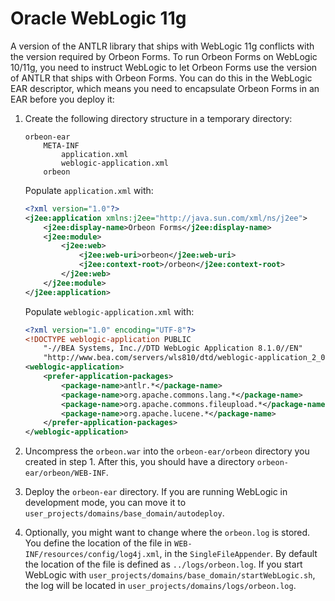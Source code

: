 # Oracle WebLogic 11g

A version of the ANTLR library that ships with WebLogic 11g conflicts with the version required by Orbeon Forms. To run Orbeon Forms on WebLogic 10/11g, you need to instruct WebLogic to let Orbeon Forms use the version of ANTLR that ships with Orbeon Forms. You can do this in the WebLogic EAR descriptor, which means you need to encapsulate Orbeon Forms in an EAR before you deploy it:

1. Create the following directory structure in a temporary directory:

    ```
    orbeon-ear
        META-INF
            application.xml
            weblogic-application.xml
        orbeon
    ```
    Populate `application.xml` with:
    ```xml
    <?xml version="1.0"?>
    <j2ee:application xmlns:j2ee="http://java.sun.com/xml/ns/j2ee">
        <j2ee:display-name>Orbeon Forms</j2ee:display-name>
        <j2ee:module>
            <j2ee:web>
                <j2ee:web-uri>orbeon</j2ee:web-uri>
                <j2ee:context-root>/orbeon</j2ee:context-root>
            </j2ee:web>
        </j2ee:module>
    </j2ee:application>
    ```
    Populate `weblogic-application.xml` with:
    ```xml
    <?xml version="1.0" encoding="UTF-8"?>
    <!DOCTYPE weblogic-application PUBLIC
        "-//BEA Systems, Inc.//DTD WebLogic Application 8.1.0//EN"
        "http://www.bea.com/servers/wls810/dtd/weblogic-application_2_0.dtd">
    <weblogic-application>
        <prefer-application-packages>
            <package-name>antlr.*</package-name>
            <package-name>org.apache.commons.lang.*</package-name>
            <package-name>org.apache.commons.fileupload.*</package-name>
            <package-name>org.apache.lucene.*</package-name>
        </prefer-application-packages>
    </weblogic-application>
    ```
2. Uncompress the `orbeon.war` into the `orbeon-ear/orbeon` directory you created in step 1. After this, you should have a directory `orbeon-ear/orbeon/WEB-INF`.
3. Deploy the `orbeon-ear` directory. If you are running WebLogic in development mode, you can move it to `user_projects/domains/base_domain/autodeploy`.
4. Optionally, you might want to change where the `orbeon.log` is stored. You define the location of the file in `WEB-INF/resources/config/log4j.xml`, in the `SingleFileAppender`. By default the location of the file is defined as `../logs/orbeon.log`. If you start WebLogic with `user_projects/domains/base_domain/startWebLogic.sh`, the log will be located in `user_projects/domains/logs/orbeon.log`.
